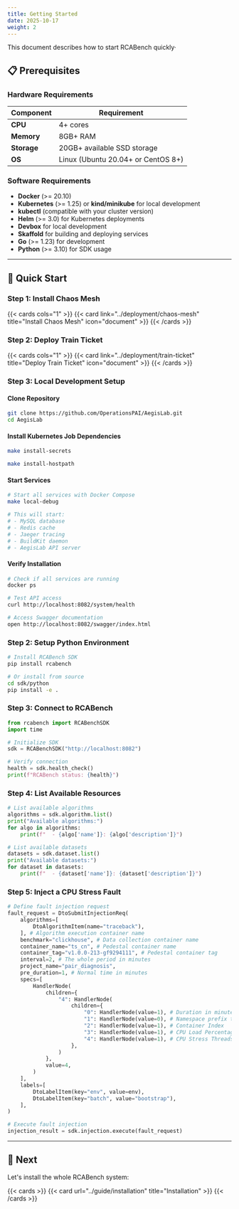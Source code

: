 ```yaml
---
title: Getting Started
date: 2025-10-17
weight: 2
---
```


This document describes how to start RCABench quickly·

## 📋 Prerequisites

### Hardware Requirements

| Component   | Requirement                        |
| ----------- | ---------------------------------- |
| **CPU**     | 4+ cores                           |
| **Memory**  | 8GB+ RAM                           |
| **Storage** | 20GB+ available SSD storage        |
| **OS**      | Linux (Ubuntu 20.04+ or CentOS 8+) |

### Software Requirements

- **Docker** (>= 20.10)
- **Kubernetes** (>= 1.25) or **kind/minikube** for local development
- **kubectl** (compatible with your cluster version)
- **Helm** (>= 3.0) for Kubernetes deployments
- **Devbox** for local development
- **Skaffold** for building and deploying services
- **Go** (>= 1.23) for development
- **Python** (>= 3.10) for SDK usage

---

## 🚀 Quick Start

### Step 1: Install Chaos Mesh

{{< cards cols="1" >}}
{{< card link="../deployment/chaos-mesh" title="Install Chaos Mesh" icon="document" >}}
{{< /cards >}}

### Step 2: Deploy Train Ticket

{{< cards cols="1" >}}
{{< card link="../deployment/train-ticket" title="Deploy Train Ticket" icon="document" >}}
{{< /cards >}}

### Step 3: Local Development Setup

#### Clone Repository

```bash
git clone https://github.com/OperationsPAI/AegisLab.git
cd AegisLab
```

#### Install Kubernetes Job Dependencies

```bash
make install-secrets

make install-hostpath
```

#### Start Services

```bash
# Start all services with Docker Compose
make local-debug

# This will start:
# - MySQL database
# - Redis cache
# - Jaeger tracing
# - BuildKit daemon
# - AegisLab API server
```

#### Verify Installation

```bash
# Check if all services are running
docker ps

# Test API access
curl http://localhost:8082/system/health

# Access Swagger documentation
open http://localhost:8082/swagger/index.html
```

### Step 2: Setup Python Environment

```bash
# Install RCABench SDK
pip install rcabench

# Or install from source
cd sdk/python
pip install -e .
```

### Step 3: Connect to RCABench

```python
from rcabench import RCABenchSDK
import time

# Initialize SDK
sdk = RCABenchSDK("http://localhost:8082")

# Verify connection
health = sdk.health_check()
print(f"RCABench status: {health}")
```

### Step 4: List Available Resources

```python
# List available algorithms
algorithms = sdk.algorithm.list()
print("Available algorithms:")
for algo in algorithms:
    print(f"  - {algo['name']}: {algo['description']}")

# List available datasets
datasets = sdk.dataset.list()
print("Available datasets:")
for dataset in datasets:
    print(f"  - {dataset['name']}: {dataset['description']}")
```

### Step 5: Inject a CPU Stress Fault

```python
# Define fault injection request
fault_request = DtoSubmitInjectionReq(
    algorithms=[
        DtoAlgorithmItem(name="traceback"),
    ], # Algorithm execution container name
    benchmark="clickhouse", # Data collection container name
    container_name="ts_cn", # Pedestal container name
    container_tag="v1.0.0-213-gf9294111", # Pedestal container tag
    interval=2, # The whole period in minutes
    project_name="pair_diagnosis",
    pre_duration=1, # Normal time in minutes
    specs=[
        HandlerNode(
            children={
                "4": HandlerNode(
                    children={
                        "0": HandlerNode(value=1), # Duration in minutes
                        "1": HandlerNode(value=0), # Namespace prefix ts is to 0
                        "2": HandlerNode(value=1), # Container Index
                        "3": HandlerNode(value=1), # CPU Load Percentage
                        "4": HandlerNode(value=1), # CPU Stress Threads
                    },
                )
            },
            value=4,
        )
    ],
    labels=[
        DtoLabelItem(key="env", value=env),
        DtoLabelItem(key="batch", value="bootstrap"),
    ],
)

# Execute fault injection
injection_result = sdk.injection.execute(fault_request)
```

---

## 📍 Next

Let's install the whole RCABench system:

{{< cards >}}
{{< card url="../guide/installation" title="Installation" >}}
{{< /cards >}}

```

```
